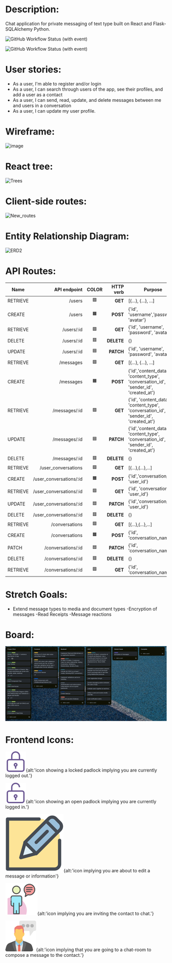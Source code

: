 
# Description: 

Chat application for private messaging of text type built on React and Flask-SQLAlchemy Python.

![GitHub Workflow Status (with event)](https://img.shields.io/github/actions/workflow/status/arimoro2020/Chat-app/security_scan.yml?logo=github&label=GitHub%20Action%20Security%20Scan%20Workflow%20Status)

![GitHub Workflow Status (with event)](https://img.shields.io/github/actions/workflow/status/Arimoro2020/Chat-app/code_quality.yml?logo=GitHub&label=GitHub%20Actions%20Code%20Quality%20Scan%20Workflow%20Status)






# User stories:

- As a user, I'm able to register and/or login
- As a user, I can search through users of the app, see their profiles, and add a user as a contact
- As a user, I can send, read, update, and delete messages between me and users in a conversation 
- As a user, I can update my user profile.


# Wireframe:

![image](https://github.com/Arimoro2020/Chat-app/assets/73043768/20d065cd-aaa5-4253-81bd-7e8026f6d854)




# React tree:
![Trees](https://github.com/Arimoro2020/Chat-app/assets/73043768/85548573-9a9e-478d-a99c-9904fb31fdaf)









# Client-side routes:

![New_routes](https://github.com/Arimoro2020/Chat-app/assets/73043768/1a3cf199-9a54-4153-b7ca-55fd5f383231)





# Entity Relationship Diagram:

![ERD2](https://github.com/Arimoro2020/Chat-app/assets/73043768/a31fd0c4-1e55-459c-b984-cad47bcffa59)




# API Routes:
| **Name** | **API endpoint**   | **COLOR** | **HTTP verb** | **Purpose**                                                                          |
|----------| ----------------------:|:--:|-------------------:|--------------------------------------------------------------------------------------|
| RETRIEVE | /users             |🟩 | **GET** | [{...}, {...}, ...]                                                                  |
| CREATE   | /users             |🟧 | **POST**      | {'id', 'username','password', 'avatar'}                                              |
| RETRIEVE | /users/:id         |🟩 |**GET**       | {'id', 'username', 'password', 'avatar'}                                             |
| DELETE   | /users/:id         |🟥 | **DELETE**    | {}                                                                                   |
| UPDATE   | /users/:id         |🟦 | **PATCH**     | {'id', 'username', 'password', 'avatar'}                                             |
| RETRIEVE | /messages          |🟩 | **GET**       | [{...}, {...}, ...]                                                                  |
| CREATE   | /messages          |🟧 | **POST**      | {'id','content_data', 'content_type', 'conversation_id', 'sender_id', 'created_at'}  |
| RETRIEVE | /messages/:id      |🟩 | **GET**       | {'id', 'content_data', 'content_type', 'conversation_id', 'sender_id', 'created_at'} |
| UPDATE   | /messages/:id      |🟦 | **PATCH**     | {'id','content_data', 'content_type', 'conversation_id', 'sender_id', 'created_at'}  |
| DELETE   | /messages/:id      |🟥 | **DELETE**    | {}                                                                                   |
| RETRIEVE | /user_conversations      |🟩 | **GET**       | [{...},{...},...]                                                                    |
| CREATE   | /user_conversations/:id  |🟧 |  **POST**      | {'id','conversation_id', 'user_id'}                                                  |
| RETRIEVE | /user_conversations/:id  |🟩 | **GET**       | {'id', 'conversation_id', 'user_id'}                                                 |
| UPDATE   | /user_conversations/:id  |🟦 | **PATCH**     | {'id','conversation_id', 'user_id'}                                                  |
| DELETE   | /user_conversations/:id  |🟥| **DELETE**    | {}                                                                                   |
| RETRIEVE | /conversations     |🟩 | **GET**       | [{...},{...},...]                                                                    |
| CREATE   | /conversations     |🟧 |  **POST**      | {'id', 'conversation_name'}                                                          |
| PATCH    | /conversations/:id |🟦 | **PATCH**     | {'id', 'conversation_name'}                                                          |
| DELETE   | /conversations/:id |🟥 | **DELETE**    | {}                                                                                   |
| RETRIEVE | /conversations/:id |🟩 | **GET**       | {'id', 'conversation_name'}                                                          |

# Stretch Goals:
- Extend message types to media and document types
-Encryption of messages
-Read Receipts
-Message reactions

# Board:

![Alt text](image-2.png)

# Frontend Icons:

![login_locked](client/src/assets/login_locked.svg){alt:'icon showing a locked padlock implying you are currently logged out.'}

![login_unlocked](client/src/assets/login_unlocked.svg){alt:'icon showing an open padlock implying you are currently logged in.'}

![Edit](client/src/assets/Edit.svg){alt:'icon implying you are about to edit a message or information'}

![inviteToChat](client/src/assets/inviteToChat.svg){alt:'icon implying you are inviting the contact to chat.'}

![chat](client/src/assets/chat.svg){alt:'icon implying that you are going to a chat-room to compose a message to the contact.'}



